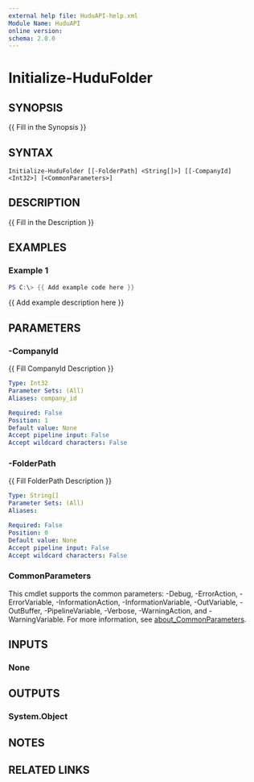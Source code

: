 ```yaml
---
external help file: HuduAPI-help.xml
Module Name: HuduAPI
online version:
schema: 2.0.0
---
```


# Initialize-HuduFolder

## SYNOPSIS
{{ Fill in the Synopsis }}

## SYNTAX

```
Initialize-HuduFolder [[-FolderPath] <String[]>] [[-CompanyId] <Int32>] [<CommonParameters>]
```

## DESCRIPTION
{{ Fill in the Description }}

## EXAMPLES

### Example 1
```powershell
PS C:\> {{ Add example code here }}
```

{{ Add example description here }}

## PARAMETERS

### -CompanyId
{{ Fill CompanyId Description }}

```yaml
Type: Int32
Parameter Sets: (All)
Aliases: company_id

Required: False
Position: 1
Default value: None
Accept pipeline input: False
Accept wildcard characters: False
```

### -FolderPath
{{ Fill FolderPath Description }}

```yaml
Type: String[]
Parameter Sets: (All)
Aliases:

Required: False
Position: 0
Default value: None
Accept pipeline input: False
Accept wildcard characters: False
```

### CommonParameters
This cmdlet supports the common parameters: -Debug, -ErrorAction, -ErrorVariable, -InformationAction, -InformationVariable, -OutVariable, -OutBuffer, -PipelineVariable, -Verbose, -WarningAction, and -WarningVariable. For more information, see [about_CommonParameters](http://go.microsoft.com/fwlink/?LinkID=113216).

## INPUTS

### None

## OUTPUTS

### System.Object
## NOTES

## RELATED LINKS
